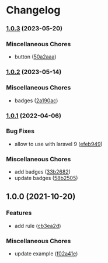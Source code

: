 # Changelog

### [1.0.3](https://www.github.com/brokeyourbike/money-validation-laravel/compare/v1.0.2...v1.0.3) (2023-05-20)


### Miscellaneous Chores

* button ([50a2aaa](https://www.github.com/brokeyourbike/money-validation-laravel/commit/50a2aaa0d9fc891099ee04d1829158a966882d78))

### [1.0.2](https://www.github.com/brokeyourbike/money-validation-laravel/compare/v1.0.1...v1.0.2) (2023-05-14)


### Miscellaneous Chores

* badges ([2a190ac](https://www.github.com/brokeyourbike/money-validation-laravel/commit/2a190acc3a74a5a624ffed369945063745d54413))

### [1.0.1](https://www.github.com/brokeyourbike/money-validation-laravel/compare/v1.0.0...v1.0.1) (2022-04-06)


### Bug Fixes

* allow to use with laravel 9 ([efeb949](https://www.github.com/brokeyourbike/money-validation-laravel/commit/efeb94954f49ecba52e13ef18e731562af9e5fcb))


### Miscellaneous Chores

* add badges ([33b2682](https://www.github.com/brokeyourbike/money-validation-laravel/commit/33b2682288457c1786d3ebfec4ade8d5367d13dd))
* update badges ([58b2505](https://www.github.com/brokeyourbike/money-validation-laravel/commit/58b250573d4ebfe4c9a0f0d43ff681a7a37117d8))

## 1.0.0 (2021-10-20)


### Features

* add rule ([cb3ea2d](https://www.github.com/brokeyourbike/money-validation-laravel/commit/cb3ea2dd105140aabe51fbf07f744ffbe5e417d9))


### Miscellaneous Chores

* update example ([f02a41e](https://www.github.com/brokeyourbike/money-validation-laravel/commit/f02a41e61102016ce740d68d525271e97da80601))
